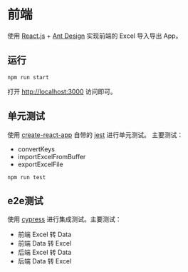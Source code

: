# 前端

使用 [React.js](https://reactjs.org/) + [Ant Design](https://ant.design/index-cn) 实现前端的 Excel 导入导出 App。

## 运行

```shell
npm run start
```

打开 [http://localhost:3000](http://localhost:3000) 访问即可。

## 单元测试

使用 [create-react-app](https://reactjs.org/docs/create-a-new-react-app.html) 自带的 [jest](https://jestjs.io/) 进行单元测试。
主要测试：

* convertKeys
* importExcelFromBuffer
* exportExcelFile

```shell
npm run test
```

## e2e测试

使用 [cypress](https://www.cypress.io/) 进行集成测试。主要测试：
* 前端 Excel 转 Data
* 前端 Data 转 Excel
* 后端 Excel 转 Data
* 后端 Data 转 Excel
